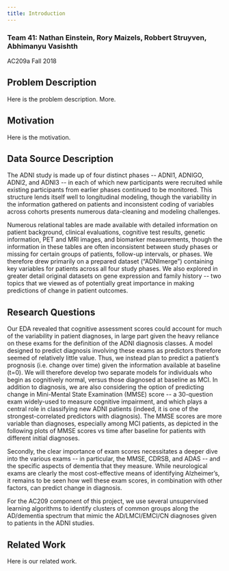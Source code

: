 ```yaml
---
title: Introduction
---
```


### Team 41: Nathan Einstein, Rory Maizels, Robbert Struyven, Abhimanyu Vasishth
AC209a Fall 2018

## Problem Description

Here is the problem description. More.

## Motivation

Here is the motivation.

## Data Source Description

The ADNI study is made up of four distinct phases -- ADNI1, ADNIGO, ADNI2, and ADNI3 -- in each of which new participants were recruited while existing participants from earlier phases continued to be monitored. This structure lends itself well to longitudinal modeling, though the variability in the information gathered on patients and inconsistent coding of variables across cohorts presents numerous data-cleaning and modeling challenges. 

Numerous relational tables are made available with detailed information on patient background, clinical evaluations, cognitive test results, genetic information, PET and MRI images, and biomarker measurements, though the information in these tables are often inconsistent between study phases or missing for certain groups of patients, follow-up intervals, or phases. We therefore drew primarily on a prepared dataset (“ADNImerge”) containing key variables for patients across all four study phases. We also explored in greater detail original datasets on gene expression and family history -- two topics that we viewed as of potentially great importance in making predictions of change in patient outcomes.

## Research Questions

Our EDA revealed that cognitive assessment scores could account for much of the variability in patient diagnoses, in large part given the heavy reliance on these exams for the definition of the ADNI diagnosis classes. A model designed to predict diagnosis involving these exams as predictors therefore seemed of relatively little value. Thus, we instead plan to predict a patient’s prognosis (i.e. change over time) given the information available at baseline (t=0). We will therefore develop two separate models for individuals who begin as cognitively normal, versus those diagnosed at baseline as MCI. In addition to diagnosis, we are also considering the option of predicting change in Mini-Mental State Examination (MMSE) score -- a 30-question exam widely-used to measure cognitive impairment, and which plays a central role in classifying new ADNI patients (indeed, it is one of the strongest-correlated predictors with diagnosis). The MMSE scores are more variable than diagnoses, especially among MCI patients, as depicted in the following plots of MMSE scores vs time after baseline for patients with different initial diagnoses.

Secondly, the clear importance of exam scores necessitates a deeper dive into the various exams -- in particular, the MMSE, CDRSB, and ADAS -- and the specific aspects of dementia that they measure. While neurological exams are clearly the most cost-effective means of identifying Alzheimer’s, it remains to be seen how well these exam scores, in combination with other factors, can predict change in diagnosis.

For the AC209 component of this project, we use several unsupervised learning algorithms to identify clusters of common groups along the AD/dementia spectrum that mimic the AD/LMCI/EMCI/CN diagnoses given to patients in the ADNI studies. 

## Related Work

Here is our related work.
